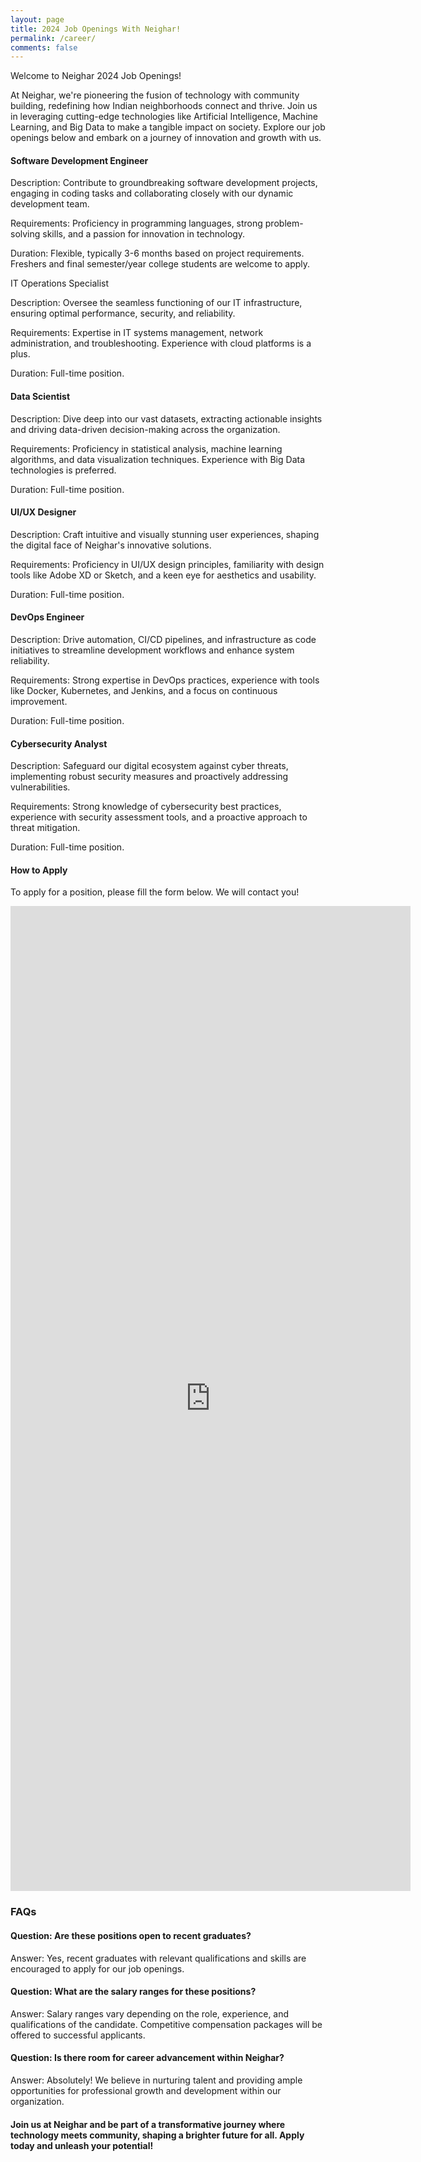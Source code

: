 ```yaml
---
layout: page
title: 2024 Job Openings With Neighar!
permalink: /career/
comments: false
---
```


Welcome to Neighar 2024 Job Openings!

At Neighar, we're pioneering the fusion of technology with community building, redefining how Indian neighborhoods connect and thrive. Join us in leveraging cutting-edge technologies like Artificial Intelligence, Machine Learning, and Big Data to make a tangible impact on society. Explore our job openings below and embark on a journey of innovation and growth with us.

#### Software Development Engineer

Description: Contribute to groundbreaking software development projects, engaging in coding tasks and collaborating closely with our dynamic development team.

Requirements: Proficiency in programming languages, strong problem-solving skills, and a passion for innovation in technology.

Duration: Flexible, typically 3-6 months based on project requirements. Freshers and final semester/year college students are welcome to apply.

IT Operations Specialist

Description: Oversee the seamless functioning of our IT infrastructure, ensuring optimal performance, security, and reliability.

Requirements: Expertise in IT systems management, network administration, and troubleshooting. Experience with cloud platforms is a plus.

Duration: Full-time position.

#### Data Scientist

Description: Dive deep into our vast datasets, extracting actionable insights and driving data-driven decision-making across the organization.

Requirements: Proficiency in statistical analysis, machine learning algorithms, and data visualization techniques. Experience with Big Data technologies is preferred.

Duration: Full-time position.

#### UI/UX Designer

Description: Craft intuitive and visually stunning user experiences, shaping the digital face of Neighar's innovative solutions.

Requirements: Proficiency in UI/UX design principles, familiarity with design tools like Adobe XD or Sketch, and a keen eye for aesthetics and usability.

Duration: Full-time position.

#### DevOps Engineer

Description: Drive automation, CI/CD pipelines, and infrastructure as code initiatives to streamline development workflows and enhance system reliability.

Requirements: Strong expertise in DevOps practices, experience with tools like Docker, Kubernetes, and Jenkins, and a focus on continuous improvement.

Duration: Full-time position.

#### Cybersecurity Analyst

Description: Safeguard our digital ecosystem against cyber threats, implementing robust security measures and proactively addressing vulnerabilities.

Requirements: Strong knowledge of cybersecurity best practices, experience with security assessment tools, and a proactive approach to threat mitigation.

Duration: Full-time position.

#### How to Apply

To apply for a position, please fill the form below. We will contact you!

<iframe src="https://docs.google.com/forms/d/e/1FAIpQLSdDXQxH3pKgnPWTqi-XspC7J2eVZWiPteri7UEt8OrHYy7vqw/viewform?embedded=true" width="640" height="1576" frameborder="0" marginheight="0" marginwidth="0">Loading…</iframe>
    
### FAQs

#### Question: Are these positions open to recent graduates?

Answer: Yes, recent graduates with relevant qualifications and skills are encouraged to apply for our job openings.

#### Question: What are the salary ranges for these positions?

Answer: Salary ranges vary depending on the role, experience, and qualifications of the candidate. Competitive compensation packages will be offered to successful applicants.

#### Question: Is there room for career advancement within Neighar?

Answer: Absolutely! We believe in nurturing talent and providing ample opportunities for professional growth and development within our organization.

#### Join us at Neighar and be part of a transformative journey where technology meets community, shaping a brighter future for all. Apply today and unleash your potential!
